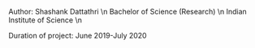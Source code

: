 Author:
Shashank Dattathri \n
Bachelor of Science (Research) \n
Indian Institute of Science \n

Duration of project: June 2019-July 2020
